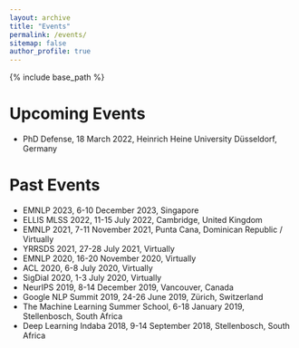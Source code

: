 ```yaml
---
layout: archive
title: "Events"
permalink: /events/
sitemap: false
author_profile: true
---
```


{% include base_path %}

Upcoming Events
======
* PhD Defense, 18 March 2022, Heinrich Heine University Düsseldorf, Germany

Past Events
======
* EMNLP 2023, 6-10 December 2023, Singapore
* ELLIS MLSS 2022, 11-15 July 2022, Cambridge, United Kingdom
* EMNLP 2021, 7-11 November 2021, Punta Cana, Dominican Republic / Virtually
* YRRSDS 2021, 27-28 July 2021, Virtually
* EMNLP 2020, 16-20 November 2020, Virtually
* ACL 2020, 6-8 July 2020, Virtually
* SigDial 2020, 1-3 July 2020, Virtually
* NeurIPS 2019, 8-14 December 2019, Vancouver, Canada
* Google NLP Summit 2019, 24-26 June 2019, Zürich, Switzerland
* The Machine Learning Summer School, 6-18 January 2019, Stellenbosch, South Africa
* Deep Learning Indaba 2018, 9-14 September 2018, Stellenbosch, South Africa
